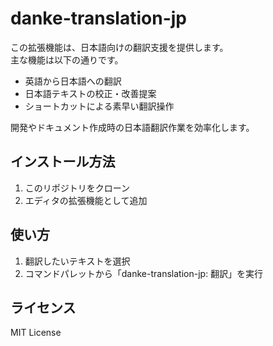 # danke-translation-jp

この拡張機能は、日本語向けの翻訳支援を提供します。  
主な機能は以下の通りです。

- 英語から日本語への翻訳
- 日本語テキストの校正・改善提案
- ショートカットによる素早い翻訳操作

開発やドキュメント作成時の日本語翻訳作業を効率化します。

## インストール方法

1. このリポジトリをクローン
2. エディタの拡張機能として追加

## 使い方

1. 翻訳したいテキストを選択
2. コマンドパレットから「danke-translation-jp: 翻訳」を実行

## ライセンス

MIT License